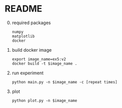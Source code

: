 # README
0. required packages
   
    ```text
    numpy
    matplotlib
    docker   
    ```

1. build docker image

    ```shell
    export image_name=ex5:v2
    docker build -t $image_name .
    ```

2. run experiment
    
    ```shell
    python main.py -n $image_name -c [repeat times]
    ```

3. plot

    ```shell
    python plot.py -n $image_name
    ```
